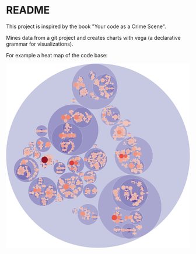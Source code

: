 # README

This project is inspired by the book "Your code as a Crime Scene". 

Mines data from a git project and creates charts with vega 
(a declarative grammar for visualizations).

For example a heat map of the code base:

![Visualization](https://github.com/lhrb/cpxlyze/blob/main/resources/visualization.png)

